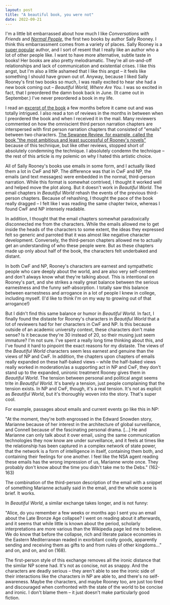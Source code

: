 ```yaml
---
layout: post
title: "A beautiful book, you were not"
date: 2022-09-21
---
```


I'm a little bit embarrassed about how much I like *Conversations with Friends* and *[Normal People](normal_people_review.html)*, the first two books by author Sally Rooney. I think this embarrassment comes from a variety of places. Sally Rooney is a [super popular](https://www.gq.com/story/sally-rooney-bucket-hat) author, and I sort of resent that I really like an author who a lot of other people like. I want to have more alternative, subtle taste in books! Her books are also pretty melodramatic. They're all on-and-off relationships and lack of communication and existential crises. I like this angst, but I'm also a little ashamed that I like this angst – it feels like something I should have grown out of. Anyway, because I liked Sally Rooney's first two books so much, I was really excited to hear she had a new book coming out – *Beautiful World, Where Are You*. I was so excited in fact, that I preordered the damn book back in June. (It came out in September.) I've never preordered a book in my life.

I read an [excerpt of the book](https://www.newyorker.com/magazine/2021/07/12/unread-messages) a few months before it came out and was totally intrigued. I also read a ton of reviews in the months in between when I preordered the book and when I received it in the mail. Many reviewers commented on how the omniscient third person narration chapters are interspersed with first person narration chapters that consisted of "emails" between two characters. [The Sewanee Review, for example, called the book "the most ambitious and least successful of Rooney's novels"](https://thesewaneereview.com/articles/beautiful-world-where-are-you) because of this technique, but like other reviews, stopped short of absolutely condemning the technique. I absolutely condemn the technique – the rest of this article is my polemic on why I hated this artistic choice.

All of Sally Rooney's books use emails in some form, and I actually liked them a lot in CwF and NP. The difference was that in CwF and NP, the emails (and text messages) were embedded in the normal, third-person narration. While this format is somewhat contrived, I thought it worked well and helped move the plot along. But it doesn't work in *Beautiful World*. The email chapters in *Beautiful World* rehash the events of the previous third-person chapters. Because of rehashing, I thought the pace of the book really dragged – I felt like I was reading the same chapter twice, whereas I found CwF and NP intensely readable.

In addition, I thought that the email chapters somewhat paradoxically disconnected me from the characters. While the emails allowed me to get inside the heads of the characters to some extent, the ideas they expressed felt so generic and parroted that it was almost like negative character development. Conversely, the third-person chapters allowed me to actually get an understanding of who these people were. But as these chapters made up only about half of the book, the characters felt underbaked and distant.

In both CwF and NP, Rooney's characters are earnest and sympathetic people who care deeply about the world, and are also very self-centered and don't always know what they're talking about. This is intentional on Rooney's part, and she strikes a really great balance between the serious earnestness and the funny self-absorption. I totally saw this balance between earnestness and arrogance in a lot of people I knew in college, including myself. (I'd like to think I'm on my way to growing out of that arrogance!)

But I didn't find this same balance or humor in *Beautiful World*. In fact, I finally found the distaste for Rooney's characters in *Beautiful World* that a lot of reviewers had for her characters in CwF and NP. Is this because outside of an academic university context, these characters don't make sense? Is it because they're 30 instead of 20, so their musing just seem immature? I'm not sure. I've spent a really long time thinking about this, and I've found it hard to pinpoint the exact reasons for my distaste. The views of the *Beautiful World* characters seem less earnest and genuine than the views of NP and CwF. In addition, the chapters upon chapters of emails really expanded on these half-baked views – while the half-baked views really worked in moderation/as a supporting act in NP and CwF, they don't stand up to the expanded, unironic treatment Rooney gives them in *Beautiful World*. The tension between personal and political angst seems trite in *Beautiful World*. It's barely a tension, just people complaining that the tension exists. In NP and CwF, though, it's a real tension. It's not as explicit as *Beautiful World*, but it's thoroughly woven into the story. That's super cool.

For example, passages about emails and current events go like this in NP:

"At the moment, they're both engrossed in the Edward Snowden story, Marianne because of her interest in the architecture of global surveillance, and Connell because of the fascinating personal drama. [...] He and Marianne can only talk about it over email, using the same communication technologies they now  know are under surveillance, and it feels at times like the relationship has been captured in a complex network of state power, that the network is a form of intelligence in itself, containing them both, and containing their feelings for one another. I feel like the NSA agent reading these emails has the wrong impression of us, Marianne wrote once. They probably don't know about the time you didn't take me to the Debs." (162-163)

The combination of the third-person description of the email with a snippet of something Marianne actually said in the email, and the whole scene is brief. It works.

In *Beautiful World*, a similar exchange takes longer, and is not funny:

"Alice, do you remember a few weeks or months ago I sent you an email about the Late Bronze Age collapse? I went on reading about it afterwards, and it seems that while little is known about the period, scholarly interpretations are more various than the Wikipedia page led me to believe. We do know that before the collapse, rich and literate palace economies in the Eastern Mediterranean readed in exorbitant costly goods, apparently sending and receiving them as gifts to and from rules of other kingdoms…" and on, and on, and on (168).

The first-person style of this exchange removes all the ironic distance that the similar NP scene had. It's not as concise, not as snappy. And the characters are deadly serious – they aren't able to see the ironic side of their interactions like the characters in NP are able to, and there's no self-awareness. Maybe the characters, and maybe Rooney too, are just too tired and discouraged when confronted with the state of the world to be concise and ironic. I don't blame them – it just doesn't make particularly good fiction.